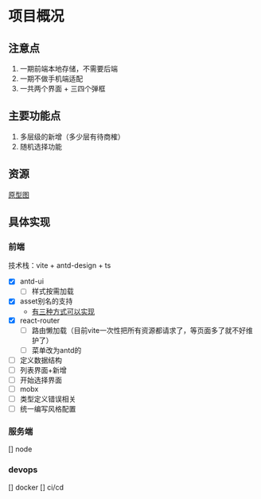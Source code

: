# 项目概况

## 注意点

1. 一期前端本地存储，不需要后端
2. 一期不做手机端适配
3. 一共两个界面 + 三四个弹框

## 主要功能点

 1. 多层级的新增（多少层有待商榷）
 2. 随机选择功能

## 资源

[原型图](https://3qomk5.axshare.com/#g=1&p=home)

## 具体实现

### 前端

技术栈：vite + antd-design + ts

- [x] antd-ui
  - [ ] 样式按需加载
- [x] asset别名的支持
  - [有三种方式可以实现](./docs/Asset.md)
- [x] react-router
  - [ ] 路由懒加载（目前vite一次性把所有资源都请求了，等页面多了就不好维护了）
  - [ ] 菜单改为antd的
- [ ] 定义数据结构
- [ ] 列表界面+新增
- [ ] 开始选择界面
- [ ] mobx
- [ ] 类型定义错误相关
- [ ] 统一编写风格配置

### 服务端

[] node

### devops

[] docker
[] ci/cd
